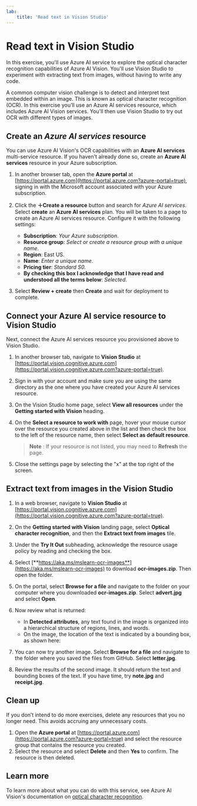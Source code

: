 ```yaml
---
lab:
    title: 'Read text in Vision Studio​'
---
```


# Read text in Vision Studio

In this exercise, you'll use Azure AI service to explore the optical character recognition capabilities of Azure AI Vision. You'll use Vision Studio to experiment with extracting text from images, without having to write any code.

A common computer vision challenge is to detect and interpret text embedded within an image. This is known as optical character recognition (OCR). In this exercise you’ll use an Azure AI services resource, which includes Azure AI Vision services. You'll then use Vision Studio to try out OCR with different types of images.

## Create an *Azure AI services* resource

You can use Azure AI Vision's OCR capabilities with an **Azure AI services** multi-service resource. If you haven't already done so, create an **Azure AI services** resource in your Azure subscription.

1. In another browser tab, open the **Azure portal** at [https://portal.azure.com](https://portal.azure.com?azure-portal=true), signing in with the Microsoft account associated with your Azure subscription.

1. Click the **&#65291;Create a resource** button and search for *Azure AI services*. Select **create** an **Azure AI services** plan. You will be taken to a page to create an Azure AI services resource. Configure it with the following settings:
    - **Subscription**: *Your Azure subscription*.
    - **Resource group**: *Select or create a resource group with a unique name*.
    - **Region**: East US.
    - **Name**: *Enter a unique name*.
    - **Pricing tier**: *Standard S0.*
    - **By checking this box I acknowledge that I have read and understood all the terms below**: *Selected*.

1. Select **Review + create** then **Create** and wait for deployment to complete.

## Connect your Azure AI service resource to Vision Studio

Next, connect the Azure AI services resource you provisioned above to Vision Studio.

1. In another browser tab, navigate to **Vision Studio** at [https://portal.vision.cognitive.azure.com](https://portal.vision.cognitive.azure.com?azure-portal=true).

1. Sign in with your account and make sure you are using the same directory as the one where you have created your Azure AI services resource.

1. On the Vision Studio home page, select **View all resources** under the **Getting started with Vision** heading.



1. On the **Select a resource to work with** page, hover your mouse cursor over the resource you created above in the list and then check the box to the left of the resource name, then select **Select as default resource**.

    > **Note** : If your resource is not listed, you may need to **Refresh** the page.

1. Close the settings page by selecting the "x" at the top right of the screen.

## Extract text from images in the Vision Studio
    
1. In a web browser, navigate to **Vision Studio** at [https://portal.vision.cognitive.azure.com](https://portal.vision.cognitive.azure.com?azure-portal=true).

1. On the **Getting started with Vision** landing page, select **Optical character recognition**, and then the **Extract text from images** tile.

1. Under the **Try It Out** subheading, acknowledge the resource usage policy by reading and checking the box.  

1. Select [**https://aka.ms/mslearn-ocr-images**](https://aka.ms/mslearn-ocr-images) to download **ocr-images.zip**. Then open the folder.

1. On the portal, select **Browse for a file** and navigate to the folder on your computer where you downloaded **ocr-images.zip**. Select **advert.jpg** and select **Open**.

1. Now review what is returned:
    - In **Detected attributes**, any text found in the image is organized into a hierarchical structure of regions, lines, and words.
    - On the image, the location of the text is indicated by a bounding box, as shown here:

    

1. You can now try another image. Select **Browse for a file** and navigate to the folder where you saved the files from GitHub. Select **letter.jpg**.



1. Review the results of the second image. It should return the text and bounding boxes of the text. If you have time, try **note.jpg** and **receipt.jpg**.

## Clean up

If you don’t intend to do more exercises, delete any resources that you no longer need. This avoids accruing any unnecessary costs.

1. Open the **Azure portal** at [https://portal.azure.com](https://portal.azure.com?azure-portal=true) and select the resource group that contains the resource you created.
1. Select the resource and select **Delete** and then **Yes** to confirm. The resource is then deleted.

## Learn more

To learn more about what you can do with this service, see Azure AI Vision's documentation on [optical character recognition](https://learn.microsoft.com/azure/ai-services/computer-vision/overview-ocr).
